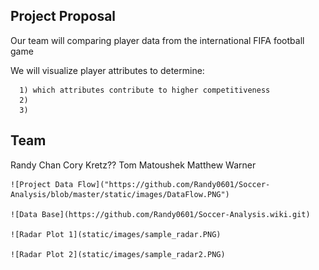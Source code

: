 
## Project Proposal

  Our team will comparing player data from the international FIFA football game

  We will visualize player attributes to determine:
  
      1) which attributes contribute to higher competitiveness
      2) 
      3)
  
  ## Team
  Randy Chan
  Cory Kretz??
  Tom Matoushek
   Matthew Warner
  
  
  
    ![Project Data Flow]("https://github.com/Randy0601/Soccer-Analysis/blob/master/static/images/DataFlow.PNG")
    
    ![Data Base](https://github.com/Randy0601/Soccer-Analysis.wiki.git)
    
    ![Radar Plot 1](static/images/sample_radar.PNG)
    
    ![Radar Plot 2](static/images/sample_radar2.PNG)
